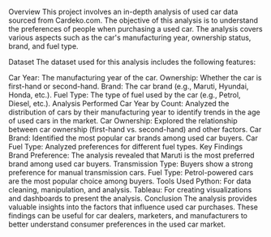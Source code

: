 Overview
This project involves an in-depth analysis of used car data sourced from Cardeko.com. The objective of this analysis is to understand the preferences of people when purchasing a used car. The analysis covers various aspects such as the car's manufacturing year, ownership status, brand, and fuel type.

Dataset
The dataset used for this analysis includes the following features:

Car Year: The manufacturing year of the car.
Ownership: Whether the car is first-hand or second-hand.
Brand: The car brand (e.g., Maruti, Hyundai, Honda, etc.).
Fuel Type: The type of fuel used by the car (e.g., Petrol, Diesel, etc.).
Analysis Performed
Car Year by Count: Analyzed the distribution of cars by their manufacturing year to identify trends in the age of used cars in the market.
Car Ownership: Explored the relationship between car ownership (first-hand vs. second-hand) and other factors.
Car Brand: Identified the most popular car brands among used car buyers.
Car Fuel Type: Analyzed preferences for different fuel types.
Key Findings
Brand Preference: The analysis revealed that Maruti is the most preferred brand among used car buyers.
Transmission Type: Buyers show a strong preference for manual transmission cars.
Fuel Type: Petrol-powered cars are the most popular choice among buyers.
Tools Used
Python: For data cleaning, manipulation, and analysis.
Tableau: For creating visualizations and dashboards to present the analysis.
Conclusion
The analysis provides valuable insights into the factors that influence used car purchases. These findings can be useful for car dealers, marketers, and manufacturers to better understand consumer preferences in the used car market.
